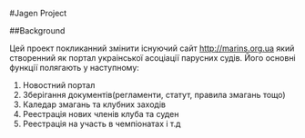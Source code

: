 #Jagen Project

##Background

Цей проект покликанний змінити існуючий сайт http://marins.org.ua який створенний як портал украінської асоціації парусних судів. Його основні функції полягають у наступному:

1. Новостний портал
2. Зберігання документів(регламенти, статут, правила змагань тощо)
3. Каледар змагань та клубних заходів
4. Реестрація нових членів клуба та суден
5. Реестрація на участь в чемпіонатах і т.д

